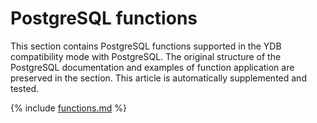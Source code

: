 # PostgreSQL functions

This section contains PostgreSQL functions supported in the YDB compatibility mode with PostgreSQL. The original structure of the PostgreSQL documentation and examples of function application are preserved in the section. This article is automatically supplemented and tested.


{% include [functions.md](../../_includes/postgresql/functions.md) %}

